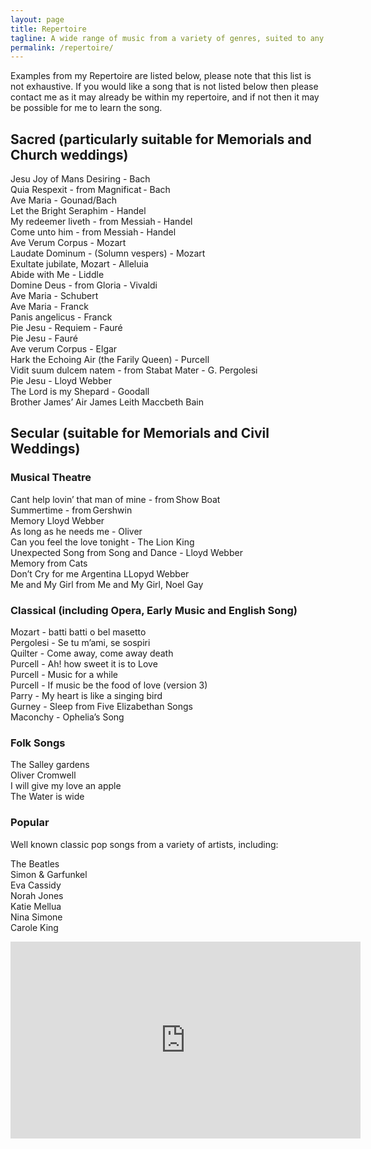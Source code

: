 ```yaml
---
layout: page
title: Repertoire
tagline: A wide range of music from a variety of genres, suited to any occasion
permalink: /repertoire/
---
```

Examples from my Repertoire are listed below, please note that this list is not exhaustive. If you would like a song that is not listed below then please contact me as it may already be within my repertoire, and if not then it may be possible for me to learn the song.

## Sacred (particularly suitable for Memorials and Church weddings)  
Jesu Joy of Mans Desiring - Bach  
Quia Respexit - from Magnificat - Bach  
Ave Maria - Gounad/Bach  
Let the Bright Seraphim - Handel  
My redeemer liveth - from Messiah - Handel  
Come unto him - from Messiah - Handel  
Ave Verum Corpus - Mozart  
Laudate Dominum - (Solumn vespers) - Mozart  
Exultate jubilate, Mozart - Alleluia  
Abide with Me - Liddle  
Domine Deus - from Gloria - Vivaldi  
Ave Maria - Schubert  
Ave Maria - Franck  
Panis angelicus - Franck  
Pie Jesu - Requiem - Fauré  
Pie Jesu - Fauré  
Ave verum Corpus - Elgar  
Hark the Echoing Air (the Farily Queen) - Purcell  
Vidit suum dulcem natem - from Stabat Mater - G. Pergolesi  
Pie Jesu - Lloyd Webber  
The Lord is my Shepard - Goodall  
Brother James’ Air James Leith Maccbeth Bain  
 
## Secular (suitable for Memorials and Civil Weddings)

### Musical Theatre  
Cant help lovin’ that man of mine - from Show Boat  
Summertime - from Gershwin  
Memory Lloyd Webber  
As long as he needs me - Oliver  
Can you feel the love tonight - The Lion King  
Unexpected Song from Song and Dance - Lloyd Webber  
Memory from Cats  
Don’t Cry for me Argentina LLopyd Webber  
Me and My Girl from Me and My Girl, Noel Gay  
 
### Classical (including Opera, Early Music and English Song) 
Mozart - batti batti o bel masetto  
Pergolesi - Se tu m’ami, se sospiri  
Quilter - Come away, come away death  
Purcell - Ah! how sweet it is to Love  
Purcell - Music for a while  
Purcell - If music be the food of love (version 3)  
Parry - My heart is like a singing bird  
Gurney - Sleep from Five Elizabethan Songs  
Maconchy - Ophelia’s Song  

### Folk Songs 
The Salley gardens  
Oliver Cromwell  
I will give my love an apple  
The Water is wide  
 
### Popular 
Well known classic pop songs from a variety of artists, including:  
  
The Beatles  
Simon & Garfunkel  
Eva Cassidy  
Norah Jones  
Katie Mellua  
Nina Simone  
Carole King  

<iframe width="560" height="315" src="https://www.youtube.com/embed/xbe4bezGb8o" frameborder="0" allow="accelerometer; autoplay; encrypted-media; gyroscope; picture-in-picture" allowfullscreen></iframe>